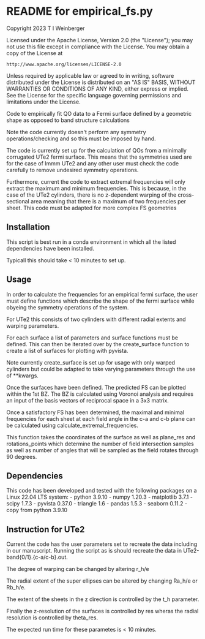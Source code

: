 # README for empirical_fs.py

Copyright 2023 T I Weinberger

Licensed under the Apache License, Version 2.0 (the "License");
you may not use this file except in compliance with the License.
You may obtain a copy of the License at

    http://www.apache.org/licenses/LICENSE-2.0

Unless required by applicable law or agreed to in writing, software
distributed under the License is distributed on an "AS IS" BASIS,
WITHOUT WARRANTIES OR CONDITIONS OF ANY KIND, either express or implied.
See the License for the specific language governing permissions and
limitations under the License.

Code to empirically fit QO data to a Fermi surface defined by a geometric shape as opposed to band structure calculations

Note the code currently doesn't perform any symmetry operations/checking
and so this must be imposed by hand.

The code is currently set up for the calculation of QOs from a minimally corrugated
UTe2 fermi surface. This means that the symmetries used are for the case of Immm UTe2
and any other user must check the code carefully to remove undesired symmetry
operations.

Furthermore, current the code to extract extremal frequencies will only extract the 
maximum and minimum frequencies. This is because, in the case of the UTe2 cylinders, there
is no z-dependent warping of the cross-sectional area meaning that there is a maximum 
of two frequencies per sheet. This code must be adapted for more complex FS geometries

## Installation

This script is best run in a conda environment in which all the listed dependencies have been installed.

Typicall this should take < 10 minutes to set up.

## Usage

In order to calculate the frequencies for an empirical fermi surface, the user must define functions which describe the shape of the fermi surface while obyeing the symmetry operations of the system. 

For UTe2 this consists of two cylinders with different radial extents and warping parameters.

For each surface a list of parameters and surface functions must be defined. This can then be iterated over by the create_surface function to create a list of surfaces for plotting with pyvista. 

Note currently create_surface is set up for usage with only warped cylinders but could be adapted to take varying parameters through the use of **kwargs.

Once the surfaces have been defined. The predicted FS can be plotted within the 1st BZ. The BZ is calculated using Voronoi analysis and requires an input of the basis vectors of reciprocal space in a 3x3 matrix.

Once a satisfactory FS has been determined, the maximal and minimal frequencies for each sheet at each field angle in the c-a and c-b plane can be calculated using calculate_extremal_frequencies.

This function takes the coordinates of the surface as well as plane_res and rotations_points which determine the number of field intersection samples as well as number of angles that will be sampled as the field rotates through 90 degrees.

## Dependencies

This code has been developed and tested with the following packages on a Linux 22.04 LTS system:
    - python 3.9.10
    - numpy 1.20.3
    - matplotlib 3.7.1
    - scipy 1.7.3
    - pyvista 0.37.0
    - triangle 1.6
    - pandas 1.5.3 
    - seaborn 0.11.2
    - copy from python 3.9.10

## Instruction for UTe2

Current the code has the user parameters set to recreate the data including in our manuscript. Running the script as is should recreate the data in UTe2-band{0/1}.{c-a/c-b}.out.

The degree of warping can be changed by altering r_h/e

The radial extent of the super ellipses can be altered by changing Ra_h/e or Rb_h/e.

The extent of the sheets in the z direction is controlled by the t_h parameter.

Finally the z-resolution of the surfaces is controlled by res wheras the radial resolution is controlled by theta_res.

The expected run time for these parametes is < 10 minutes.
